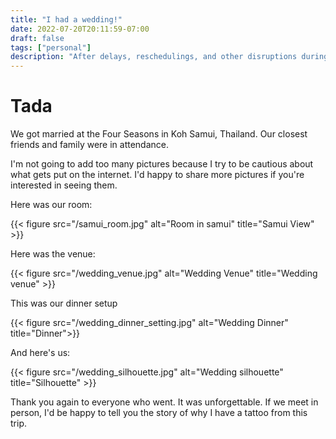 ```yaml
---
title: "I had a wedding!"
date: 2022-07-20T20:11:59-07:00
draft: false
tags: ["personal"]
description: "After delays, reschedulings, and other disruptions during COVID, we finally had our wedding. Thank you to everyone who made the long trip to Thailand to have a spectacular 2 weeks with us."
---
```


# Tada

We got married at the Four Seasons in Koh Samui, Thailand. Our closest friends and family were in attendance.

I'm not going to add too many pictures because I try to be cautious about what gets put on the internet. I'd happy to share more pictures if you're interested in seeing them.


Here was our room:

{{< figure src="/samui_room.jpg" alt="Room in samui" title="Samui View" >}}

Here was the venue:

{{< figure src="/wedding_venue.jpg" alt="Wedding Venue" title="Wedding venue" >}}

This was our dinner setup

{{< figure src="/wedding_dinner_setting.jpg" alt="Wedding Dinner" title="Dinner">}}

And here's us:

{{< figure src="/wedding_silhouette.jpg" alt="Wedding silhouette" title="Silhouette" >}}

Thank you again to everyone who went. It was unforgettable. If we meet in person, I'd be happy to tell you the story of why I have a tattoo from this trip.